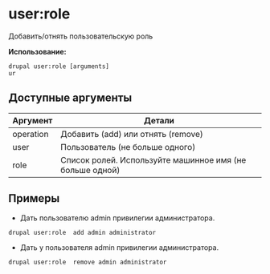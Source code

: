 # user:role
Добавить/отнять пользовательскую роль

**Использование:**
```
drupal user:role [arguments]
ur
```

## Доступные аргументы
Аргумент | Детали
---------|-------------
operation | Добавить (add) или отнять (remove)
user | Пользователь (не больше одного)
role | Список ролей. Используйте машинное имя (не больше одной)

## Примеры
* Дать пользователю admin привилегии администратора.
```
drupal user:role  add admin administrator
```
* Дать у пользователя admin привилегии администратора.
```
drupal user:role  remove admin administrator
```
